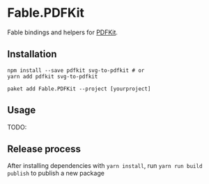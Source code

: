# Fable.PDFKit

Fable bindings and helpers for [PDFKit](https://pdfkit.org/).

## Installation

```
npm install --save pdfkit svg-to-pdfkit # or
yarn add pdfkit svg-to-pdfkit

paket add Fable.PDFKit --project [yourproject]
```

## Usage

TODO:

## Release process

After installing dependencies with `yarn install`, run `yarn run build publish` to publish a new package
